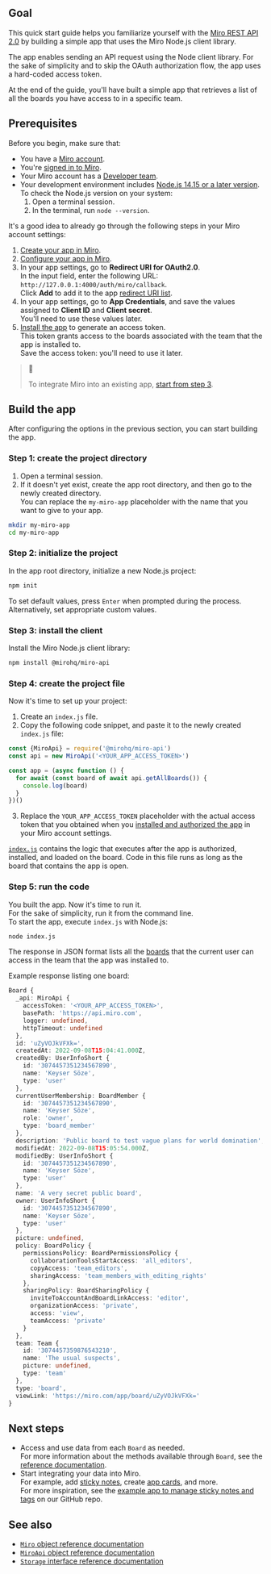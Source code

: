 ## Goal

This quick start guide helps you familiarize yourself with the [Miro REST API 2.0](https://developers.miro.com/reference/api-reference) by building a simple app that uses the Miro Node.js client library.

The app enables sending an API request using the Node client library. For the sake of simplicity and to skip the OAuth authorization flow, the app uses a hard-coded access token.

At the end of the guide, you'll have built a simple app that retrieves a list of all the boards you have access to in a specific team.

## Prerequisites

Before you begin, make sure that:

- You have a [Miro account](https://miro.com/signup/).
- You're [signed in to Miro](https://miro.com/login/).
- Your Miro account has a [Developer team](https://developers.miro.com/docs/create-a-developer-team).
- Your development environment includes [Node.js 14.15 or a later version](https://nodejs.org/en/download/). \
  To check the Node.js version on your system:
  1. Open a terminal session.
  2. In the terminal, run `node --version`.

It's a good idea to already go through the following steps in your Miro account settings:

1. [Create your app in Miro](https://developers.miro.com/docs/build-your-first-hello-world-app#step-1-bootstrap-the-hello-world-app).
2. [Configure your app in Miro](https://developers.miro.com/docs/manually-create-an-app#step-2-configure-your-app-in-miro).
3. In your app settings, go to **Redirect URI for OAuth2.0**. \
   In the input field, enter the following URL: `http://127.0.0.1:4000/auth/miro/callback`. \
   Click **Add** to add it to the app [redirect URI list](https://www.oauth.com/oauth2-servers/redirect-uris/).
4. In your app settings, go to **App Credentials**, and save the values assigned to **Client ID** and **Client secret**. \
   You'll need to use these values later.
5. [Install the app](https://developers.miro.com/docs/rest-api-build-your-first-hello-world-app#step-3-install-the-app) to generate an access token. \
   This token grants access to the boards associated with the team that the app is installed to. \
   Save the access token: you'll need to use it later.

> 📘
>
> To integrate Miro into an existing app, [start from step 3](#step-3-install-the-client).

## Build the app

After configuring the options in the previous section, you can start building the app.

### Step 1: create the project directory

1. Open a terminal session.
2. If it doesn't yet exist, create the app root directory, and then go to the newly created directory. \
   You can replace the `my-miro-app` placeholder with the name that you want to give to your app.

```bash
mkdir my-miro-app
cd my-miro-app
```

### Step 2: initialize the project

In the app root directory, initialize a new Node.js project:

```bash
npm init
```

To set default values, press `Enter` when prompted during the process. \
Alternatively, set appropriate custom values.

### Step 3: install the client

Install the Miro Node.js client library:

```bash
npm install @mirohq/miro-api
```

### Step 4: create the project file

Now it's time to set up your project:

1. Create an `index.js` file.
2. Copy the following code snippet, and paste it to the newly created `index.js` file:

```javascript
const {MiroApi} = require('@mirohq/miro-api')
const api = new MiroApi('<YOUR_APP_ACCESS_TOKEN>')

const app = (async function () {
  for await (const board of await api.getAllBoards()) {
    console.log(board)
  }
})()
```

3. Replace the `YOUR_APP_ACCESS_TOKEN` placeholder with the actual access token that you obtained when you [installed and authorized the app](#prerequisites) in your Miro account settings.

[`index.js`](https://developers.miro.com/docs/app-panels-and-modals#headless) contains the logic that executes after the app is authorized, installed, and loaded on the board. Code in this file runs as long as the board that contains the app is open.

### Step 5: run the code

You built the app. Now it's time to run it. \
For the sake of simplicity, run it from the command line. \
To start the app, execute `index.js` with Node.js:

```bash
node index.js
```

The response in JSON format lists all the [boards](https://miroapp.github.io/api-clients/classes/index._internal_.Board.html) that the current user can access in the team that the app was installed to.

Example response listing one board:

```typescript
Board {
  _api: MiroApi {
    accessToken: '<YOUR_APP_ACCESS_TOKEN>',
    basePath: 'https://api.miro.com',
    logger: undefined,
    httpTimeout: undefined
  },
  id: 'uZyVOJkVFXk=',
  createdAt: 2022-09-08T15:04:41.000Z,
  createdBy: UserInfoShort {
    id: '3074457351234567890',
    name: 'Keyser Söze',
    type: 'user'
  },
  currentUserMembership: BoardMember {
    id: '3074457351234567890',
    name: 'Keyser Söze',
    role: 'owner',
    type: 'board_member'
  },
  description: 'Public board to test vague plans for world domination',
  modifiedAt: 2022-09-08T15:05:54.000Z,
  modifiedBy: UserInfoShort {
    id: '3074457351234567890',
    name: 'Keyser Söze',
    type: 'user'
  },
  name: 'A very secret public board',
  owner: UserInfoShort {
    id: '3074457351234567890',
    name: 'Keyser Söze',
    type: 'user'
  },
  picture: undefined,
  policy: BoardPolicy {
    permissionsPolicy: BoardPermissionsPolicy {
      collaborationToolsStartAccess: 'all_editors',
      copyAccess: 'team_editors',
      sharingAccess: 'team_members_with_editing_rights'
    },
    sharingPolicy: BoardSharingPolicy {
      inviteToAccountAndBoardLinkAccess: 'editor',
      organizationAccess: 'private',
      access: 'view',
      teamAccess: 'private'
    }
  },
  team: Team {
    id: '3074457359876543210',
    name: 'The usual suspects',
    picture: undefined,
    type: 'team'
  },
  type: 'board',
  viewLink: 'https://miro.com/app/board/uZyVOJkVFXk='
}
```

## Next steps

- Access and use data from each `Board` as needed. \
  For more information about the methods available through `Board`, see the [reference documentation](https://miroapp.github.io/api-clients/classes/index._internal_.Board.html).
- Start integrating your data into Miro. \
  For example, add [sticky notes](https://miroapp.github.io/api-clients/classes/index._internal_.StickyNoteItem.html), create [app cards](https://miroapp.github.io/api-clients/classes/index._internal_.AppCardItem.html), and more. \
  For more inspiration, see the [example app to manage sticky notes and tags](https://github.com/miroapp/app-examples/tree/main/examples/node-stickies-csv) on our GitHub repo.

## See also

- [`Miro` object reference documentation](https://miroapp.github.io/api-clients/classes/index.Miro.html)
- [`MiroApi` object reference documentation](https://miroapp.github.io/api-clients/classes/index.MiroApi.html)
- [`Storage` interface reference documentation](https://miroapp.github.io/api-clients/interfaces/index._internal_.Storage.html)
